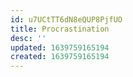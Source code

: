 ```yaml
---
id: u7UCtTT6dN8eQUP8PjfUO
title: Procrastination
desc: ''
updated: 1639759165194
created: 1639759165194
---
```


